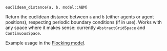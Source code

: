 ```
euclidean_distance(a, b, model::ABM)
```

Return the euclidean distance between `a` and `b` (either agents or agent positions), respecting periodic boundary conditions (if in use). Works with any space where it makes sense: currently `AbstractGridSpace` and `ContinuousSpace`.

Example usage in the [Flocking model](@ref).
